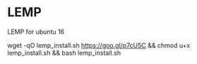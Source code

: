 # LEMP
LEMP for ubuntu 16 




wget -qO lemp_install.sh https://goo.gl/p7cU5C && chmod u+x lemp_install.sh && bash lemp_install.sh
